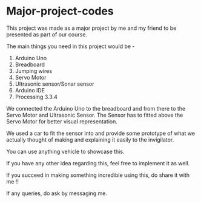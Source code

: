 # Major-project-codes

This project was made as a major project by me and my friend to be presented as part of our course.

The main things you need in this project would be -

  1. Arduino Uno
  2. Breadboard
  3. Jumping wires
  4. Servo Motor
  5. Ultrasonic sensor/Sonar sensor
  6. Arduino IDE
  7. Processing 3.3.4

We connected the Arduino Uno to the breadboard and from there to the Servo Motor and Ultrasonic Sensor.
The Sensor has to fitted above the Servo Motor for better visual representation.

We used a car to fit the sensor into and provide some prototype of what we actually thought of making and explaining it easily to the invigilator.

You can use anything vehicle to showcase this.

If you have any other idea regarding this, feel free to implement it as well.

If you succeed in making something incredible using this, do share it with me !!

If any queries, do ask by messaging me.
